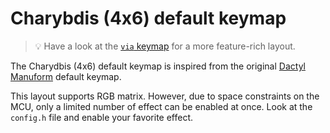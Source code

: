 # Charybdis (4x6) default keymap

> :bulb: Have a look at the [`via` keymap](../via) for a more feature-rich
> layout.

The Charydbis (4x6) default keymap is inspired from the original [Dactyl
Manuform](../../../../../handwired/dactyl_manuform) default keymap.

This layout supports RGB matrix. However, due to space constraints on the MCU,
only a limited number of effect can be enabled at once. Look at the `config.h`
file and enable your favorite effect.
